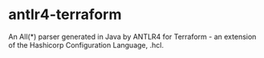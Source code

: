 # antlr4-terraform
An All(*) parser generated in Java by ANTLR4 for Terraform - an extension of the Hashicorp Configuration Language, .hcl.
